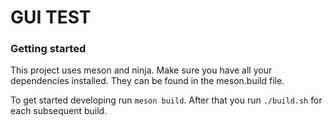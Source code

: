 # GUI TEST

### Getting started
This project uses meson and ninja.
Make sure you have all your dependencies installed. They can be found in the meson.build file.

To get started developing run `meson build`.
After that you run `./build.sh` for each subsequent build.